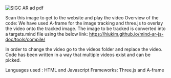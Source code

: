 
![SIGC AR ad pdf](https://github.com/user-attachments/assets/6b6fe1a0-a643-4aa6-b24d-a4d0a68694d0)


Scan this image to get to the website and play the video
Overview of the code:
We have used A-frame for the image tracking and three.js to overlay the video onto the tracked image. The image to be tracked is converted into a targets.mind file using the below link:
https://hiukim.github.io/mind-ar-js-doc/tools/compile/

In order to change the video go to the videos folder and replace the video. Code has been written in a way that multiple videos exist and can be picked.

Languages used : HTML and Javascript
Frameworks: Three.js and A-frame
